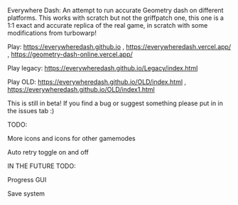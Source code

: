 Everywhere Dash:
An attempt to run accurate Geometry dash on different platforms.
This works with scratch but not the griffpatch one, this one is a 1:1 exact and accurate replica of the real game, in scratch with some modifications from turbowarp!

Play: https://everywheredash.github.io , https://everywheredash.vercel.app/ , https://geometry-dash-online.vercel.app/

Play legacy: https://everywheredash.github.io/Legacy/index.html

Play OLD: https://everywheredash.github.io/OLD/index.html , https://everywheredash.github.io/OLD/index1.html

This is still in beta! If you find a bug or suggest something please put in in the issues tab :)



TODO: 

More icons and icons for other gamemodes

Auto retry toggle on and off



IN THE FUTURE TODO:

Progress GUI 

Save system
